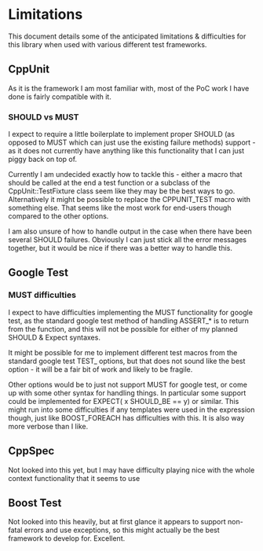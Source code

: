 Limitations
===========

This document details some of the anticipated limitations & difficulties for
this library when used with various different test frameworks.

CppUnit
-------

As it is the framework I am most familiar with, most of the PoC work I have
done is fairly compatible with it.

### SHOULD vs MUST

I expect to require a little boilerplate to implement proper SHOULD (as opposed
to MUST which can just use the existing failure methods) support - as it does
not currently have anything like this functionality that I can just piggy back
on top of.

Currently I am undecided exactly how to tackle this - either a macro that
should be called at the end a test function or a subclass of the
CppUnit::TestFixture class seem like they may be the best ways to go.
Alternatively it might be possible to replace the CPPUNIT_TEST macro with
something else.  That seems like the most work for end-users though compared to
the other options.

I am also unsure of how to handle output in the case when there have been
several SHOULD failures.  Obviously I can just stick all the error messages
together, but it would be nice if there was a better way to handle this.

Google Test
---------

### MUST difficulties

I expect to have difficulties implementing the MUST functionality for google
test, as the standard google test method of handling ASSERT_* is to return from
the function, and this will not be possible for either of my planned SHOULD &
Expect syntaxes.

It might be possible for me to implement different test macros from the
standard google test TEST_ options, but that does not sound like the best
option - it will be a fair bit of work and likely to be fragile.

Other options would be to just not support MUST for google test, or come up
with some other syntax for handling things.  In particular some support could
be implemented for EXPECT( x SHOULD_BE == y) or similar.  This might run into
some difficulties if any templates were used in the expression though, just
like BOOST_FOREACH has difficulties with this.  It is also way more verbose
than I like.

CppSpec
------

Not looked into this yet, but I may have difficulty playing nice with the whole
context functionality that it seems to use

Boost Test
------

Not looked into this heavily, but at first glance it appears to support
non-fatal errors and use exceptions, so this might actually be the best
framework to develop for.  Excellent.
